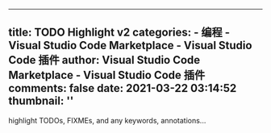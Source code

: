 
---
title: TODO Highlight v2
categories: 
    - 编程
    - Visual Studio Code Marketplace - Visual Studio Code 插件
author: Visual Studio Code Marketplace - Visual Studio Code 插件
comments: false
date: 2021-03-22 03:14:52
thumbnail: ''
---

<div>   
highlight TODOs, FIXMEs, and any keywords, annotations...  
</div>
            